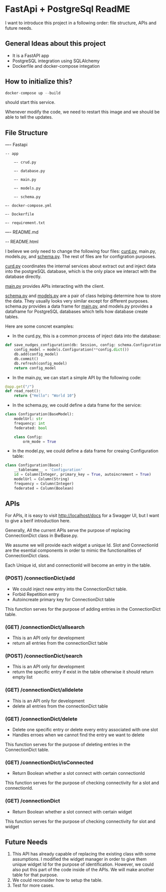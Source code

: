 # FastApi + PostgreSql ReadME

I want to introduce this project in a following order: file structure, APIs and future needs.

## General Ideas about this project

- It is a FastAPI app
- PostgreSQL integration using SQLAlchemy
- Dockerfile and docker-compose integation

## How to initialize this?

```python
docker-compose up --build 
```

should start this service.

Whenever modify the code, we need to restart this image and we should be able to tell the updates.

## File Structure

—- Fastapi

    -- app

        —- crud.py

        —- database.py

        —- main.py

        —- models.py

        —- schema.py

    —- docker-compose.yml

    —- Dockerfile

    —- requirement.txt

—- README.md

-- README.html

I believe we only need to change the following four files: [curd.py](http://curd.py), main.py, models.py, and [schema.py](http://schema.py). The rest of files are for configration purposes.

[curd.py](http://curd.py) coordinates the internal services about extract out and inject data into the postgreSQL database, which is the only place we interact with the database directly.

[main.py](http://main.py) provides APIs interacting with the client.

[schema.py](http://schema.py) and [models.py](http://models.py) are a pair of class helping determine how to store the data. They usually looks very similar except for different purposes. schema.py provides a data frame for [main.py](http://main.py), and models.py provides a dataframe for PostgreSQL databases which tells how database create tables.

Here are some concret examples:

- In the curd.py, this is a common process of inject data into the database:

```python
def save_nudges_configuration(db: Session, config: schema.Configuration):
    config_model = models.Configuration(**config.dict())
    db.add(config_model)
    db.commit()
    db.refresh(config_model)
    return config_model
```

- In the main.py, we can start a simple API by the following code:

```python
@app.get("/")
def read_root():
    return {"Hello": "World 10"}
```

- In the schema.py, we could define a data frame for the service:

```python
class Configuration(BaseModel):
    modelUrl: str
    frequency: int
    federated: bool

    class Config:
        orm_mode = True
```

- In the model.py, we could define a data frame for creaing Configuration table:

```python
class Configuration(Base):
    __tablename__ = 'Configuration'
    id = Column(Integer, primary_key = True, autoincrement = True)
    modelUrl = Column(String)
    frequency = Column(Integer)
    federated = Column(Boolean)
```

## APIs

For APIs, it is easy to visit [http://localhost/docs](http://localhost/docs) for a Swagger UI, but I want to give a berif introduction here.

Generally, All the current APIs serve the purpose of replacing ConnectionDict class in BwBase.py.

We assume we will provide each widget a unique Id. Slot and ConnectionId are the esential components in order to mimic the functionalities of ConnectionDict class. 

Each Unique id, slot and connectionId will become an entry in the table.

### (POST) /connectionDict/add

- We could inject new entry into the ConnectionDict table.
- Forbid Repetition entry
- Autoincreate primary key for ConnectionDict table

This function serves for the purpose of adding entries in the ConnectionDict table.

### (GET) /connectionDict/allsearch

- This is an API only for development
- return all entries from the connectionDict table

### (POST) /connectionDict/search

- This is an API only for development
- return the specific entry if exist in the table otherwise it should return empty list

### (GET) /connectionDict/alldelete

- This is an API only for development
- delete all entries from the connectionDict table

### (GET) /connectionDict/delete

- Delete one specific entry or delete every entry associated with one slot
- Handles erroes when we cannot find the entry we want to delete

This function serves for the purpose of deleting entries in the ConnectionDict table.

### (GET) /connectionDict/isConnected

- Return Boolean whether a slot connect with certain connectionId

This function serves for the purpose of checking connectivity for a slot and connectionId.

### (GET) /connectionDict

- Return Boolean whether a slot connect with certain widget

This function serves for the purpose of checking connectivity for slot and widget

                                                                                                                        

## Future Needs

1. This API has already capable of replacing the existing class with some assumptions. I modified the widget manager in order to give them unique widget Id for the purpose of identification. However, we could also put this part of the code inside of the APIs. We will make another table for that purpose.
2. We could reconsider how to setup the table.
3. Test for more cases.

